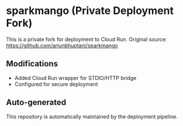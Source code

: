 # sparkmango (Private Deployment Fork)

This is a private fork for deployment to Cloud Run.
Original source: https://github.com/arjunbhuptani/sparkmango

## Modifications
- Added Cloud Run wrapper for STDIO/HTTP bridge
- Configured for secure deployment

## Auto-generated
This repository is automatically maintained by the deployment pipeline.
